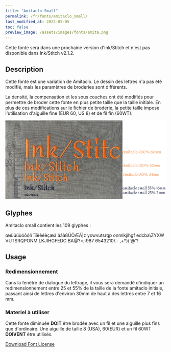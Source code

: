 ```yaml
---
title: "Amitaclo Small"
permalink: /fr/fonts/amitaclo_small/
last_modified_at: 2022-05-05
toc: false
preview_image: /assets/images/fonts/amita.png
---
```



Cette fonte sera dans une prochaine version d'Ink/Stitch et n'est pas disponible dans Ink/Stitch v2.1.2.

## Description


Cette fonte est une variation de Amitaclo. Le dessin des lettres n'a pas été modifié, mais les paramètres de broderies sont différents. 


La densité, la compensation et les sous couches ont été modifiés pour permettre de broder cette fonte en plus petite taille que la taille initiale.
En plus de ces modifications sur le fichier de broderie, la petite taille impose l'utilisation d'aiguille fine (EUR 60, US 8) et de fil fin (60WT).

![Dimensions Amitaclo](/assets/images/fonts/Sizing/amitaclosizing.jpg)

## Glyphes
Amitaclo small contient les 109 glyphes :
	
œıüûúùöôóñ
ïîíëêéèçæä
âáàßÜÖÆÄ|z
yxwvutsrqp
onmlkjihgf
edcba\ZYXW
VUTSRQPONM
LKJIHGFEDC
BA@?=;:987
6543210/.-
,+*)('@"!


## Usage
### Redimensionnement

Cans la fenêtre de dialogue du lettrage, il vous sera demandé d'indiquer un redimensionnement entre 25 et 55% de la taille de la fonte amitaclo initiale, passant ainsi de lettres d'environ 30mm de haut à des lettres entre 7 et 16 mm.

### Materiel à utiliser

Cette fonte diminuée **DOIT** être brodée avec un fil et une aiguille plus fins que d'ordinaire. Une aiguille de taille 8 (USA), 60(EUR) et un fil 60WT **DOIVENT** être utilisés.





[Download Font License](https://github.com/inkstitch/inkstitch/tree/main/fonts/pacificlo_tiny/LICENSE)
